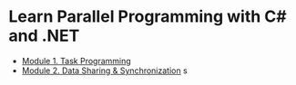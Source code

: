 # Learn Parallel Programming with C# and .NET

* [Module 1. Task Programming](Module_01.md)
* [Module 2. Data Sharing & Synchronization](Module_02.md)
s